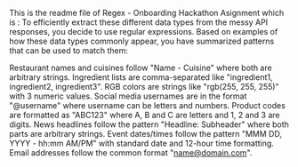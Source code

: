 This is the  readme file of Regex - Onboarding Hackathon Asignment which is :
 To efficiently extract these different data types from the messy API responses, you decide to use regular expressions. Based on examples of how these data types commonly appear, you have summarized patterns that can be used to match them:

Restaurant names and cuisines follow "Name - Cuisine" where both are arbitrary strings.
Ingredient lists are comma-separated like "ingredient1, ingredient2, ingredient3".
RGB colors are strings like "rgb(255, 255, 255)" with 3 numeric values.
Social media usernames are in the format "@username" where username can be letters and numbers.
Product codes are formatted as "ABC123" where A, B and C are letters and 1, 2 and 3 are digits.
News headlines follow the pattern "Headline: Subheader" where both parts are arbitrary strings.
Event dates/times follow the pattern "MMM DD, YYYY - hh:mm AM/PM" with standard date and 12-hour time formatting.
Email addresses follow the common format "name@domain.com".
